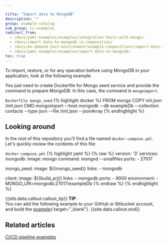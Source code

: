 ```yaml
---

title: "Import data to MongoDB"
description: ""
group: example-catalog
sub_group: ci-examples
redirect_from:
  - /docs/yaml-examples/examples/integration-tests-with-mongo/
  - /docs/import-data-to-mongodb-in-composition/
  - /docs/on-demand-test-environment/example-compositions/import-data-to-mongodb/   
  - /docs/yaml-examples/examples/import-data-to-mongodb/
toc: true
---
```


To import, restore, or for any operation before using MongoDB in your application, look at the following example.

You just need to create Dockerfile for Mongo seed service and provide the command to prepare MongoDB. In this case,  the command is `mongoimport`.

  `Dockerfile mongo_seed`
{% highlight docker %}
FROM mongo
COPY init.json /init.json
CMD mongoimport --host mongodb --db exampleDb --collection contacts --type json --file /init.json --jsonArray
{% endhighlight %}

## Looking around
In the root of this repository you'll find a file named `docker-compose.yml`.
Let's quickly review the contents of this file:

  `docker-compose.yml`
{% highlight yaml %}
{% raw %}
version: '3'
services:
  mongodb:
    image: mongo
    command: mongod --smallfiles
    ports:
      - 27017

  mongo_seed:
    image: ${{mongo_seed}}
    links:
      - mongodb

  client:
    image: ${{build_prj}}
    links:
      - mongodb
    ports:
      - 9000
    environment:
      - MONGO_URI=mongodb:27017/exampleDb
{% endraw %}
{% endhighlight %}

{{site.data.callout.callout_tip}}
**TIP**:  
You can add the following example to your GitHub or Bitbucket account, and build the [example](https://github.com/codefreshdemo/cf-example-manage-mongodb){:target="_blank"}.
{{site.data.callout.end}}

## Related articles
[CI/CD pipeline examples]({{site.baseurl}}/docs/example-catalog/examples/#ci-examples)  